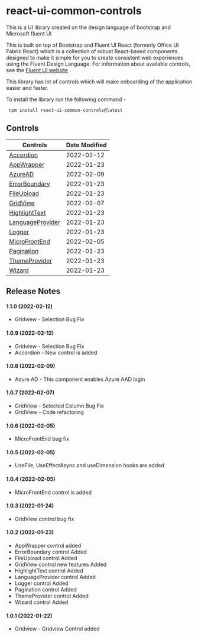 # react-ui-common-controls

This is a UI library created on the design language of bootstrap and Microsoft fluent UI

This is built on top of Bootstrap and Fluent UI React (formerly Office UI Fabric React) which is a collection of robust React-based components designed to make it simple for you to create consistent web experiences using the Fluent Design Language.
For information about available controls, see the [Fluent UI website](https://developer.microsoft.com/en-us/fluentui) .

This library has lot of controls which will make onboarding of the application easier and faster.

To install the library run the following command -

```
 npm install react-ui-common-controls@latest
```

## Controls

| Controls                                     | Date Modified |
| -------------------------------------------- | ------------- |
| [Accordion](docs/Accordion.md)               | 2022-02-12    |
| [AppWrapper](docs/AppWrapper.md)             | 2022-01-23    |
| [AzureAD](docs/AzureAD.md)                   | 2022-02-09    |
| [ErrorBoundary](docs/ErrorBoundary.md)       | 2022-01-23    |
| [FileUpload](docs/FileUpload.md)             | 2022-01-23    |
| [GridView](docs/GridView.md)                 | 2022-02-07    |
| [HighlightText](docs/HighlightText.md)       | 2022-01-23    |
| [LanguageProvider](docs/LanguageProvider.md) | 2022-01-23    |
| [Logger](docs/Logger.md)                     | 2022-01-23    |
| [MicroFrontEnd](docs/MicroFrontEnd.md)       | 2022-02-05    |
| [Pagination](docs/Pagination.md)             | 2022-01-23    |
| [ThemeProvider](docs/ThemeProvider.md)       | 2022-01-23    |
| [Wizard](docs/Wizard.md)                     | 2022-01-23    |

## Release Notes

#### 1.1.0 (2022-02-12)

- Gridview - Selection Bug Fix

#### 1.0.9 (2022-02-12)

- Gridview - Selection Bug Fix
- Accordion - New control is added

#### 1.0.8 (2022-02-09)

- Azure AD - This component enables Azure AAD login

#### 1.0.7 (2022-02-07)

- GridView - Selected Column Bug Fix
- GridView - Code refactoring

#### 1.0.6 (2022-02-05)

- MicroFrontEnd bug fix

#### 1.0.5 (2022-02-05)

- UseFile, UseEffectAsync and useDimension hooks are added

#### 1.0.4 (2022-02-05)

- MicroFrontEnd control is added

#### 1.0.3 (2022-01-24)

- GridView control bug fix

#### 1.0.2 (2022-01-23)

- AppWrapper control added
- ErrorBoundary control Added
- FileUpload control Added
- GridView control new features Added
- HighlightText control Added
- LanguageProvider control Added
- Logger control Added
- Pagination control Added
- ThemeProvider control Added
- Wizard control Added

#### 1.0.1 (2022-01-22)

- Gridview - Gridview Control added

<!-- [AppWrapper](#AppWrapper)
[ErrorBoundary](#ErrorBoundary)
[FileUpload](#FileUpload)
[GridView](#GridView)
[HighlightText](#HighlightText)
[LanguageProvider](#LanguageProvider)
[Logger](#Logger)
[Pagination](#Pagination)
[ThemeProvider](#ThemeProvider)
[Wizard](#Wizard)

## <a name="AppWrapper"></a>AppWrapper
## <a name="ErrorBoundary"></a>ErrorBoundary
## <a name="FileUpload"></a>FileUpload
## <a name="GridView"></a>GridView
## <a name="HighlightText"></a>HighlightText
## <a name="LanguageProvider"></a>LanguageProvider
## <a name="Logger"></a>Logger
## <a name="Pagination"></a>Pagination
## <a name="ThemeProvider"></a>ThemeProvider
## <a name="Wizard"></a>Wizard
 -->
